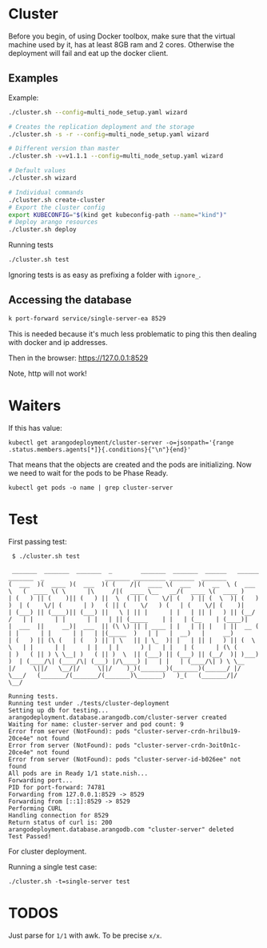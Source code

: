 # Cluster

Before you begin, of using Docker toolbox, make sure that the virtual machine used by it, has at least 8GB ram and
2 cores. Otherwise the deployment will fail and eat up the docker client.

## Examples

Example:

```bash
./cluster.sh --config=multi_node_setup.yaml wizard
```

```bash
# Creates the replication deployment and the storage
./cluster.sh -s -r --config=multi_node_setup.yaml wizard
```

```bash
# Different version than master
./cluster.sh -v=v1.1.1 --config=multi_node_setup.yaml wizard
```

```bash
# Default values
./cluster.sh wizard
```

```bash
# Individual commands
./cluster.sh create-cluster
# Export the cluster config
export KUBECONFIG="$(kind get kubeconfig-path --name="kind")"
# Deploy arango resources
./cluster.sh deploy
```

Running tests

```bash
./cluster.sh test
```

Ignoring tests is as easy as prefixing a folder with `ignore_`.

## Accessing the database

```bash
k port-forward service/single-server-ea 8529
```

This is needed because it's much less problematic to ping this then dealing with docker and ip addresses.

Then in the browser: https://127.0.0.1:8529

Note, http will not work!

# Waiters

If this has value:

```
kubectl get arangodeployment/cluster-server -o=jsonpath='{range .status.members.agents[*]}{.conditions}{"\n"}{end}'
```

That means that the objects are created and the pods are initializing. Now we need to wait for the pods to be Phase Ready.

`kubectl get pods -o name | grep cluster-server`

# Test

First passing test:

```
 $ ./cluster.sh test

 _______  _______  _______  _        _______  _______  ______   ______     _______  _                 _______ _________ _______  _______
(  ___  )(  ____ )(  ___  )( (    /|(  ____ \(  ___  )(  __  \ (  ___ \   (  ____ \( \      |\     /|(  ____ \__   __/(  ____ \(  ____ )
| (   ) || (    )|| (   ) ||  \  ( || (    \/| (   ) || (  \  )| (   ) )  | (    \/| (      | )   ( || (    \/   ) (   | (    \/| (    )|
| (___) || (____)|| (___) ||   \ | || |      | |   | || |   ) || (__/ /   | |      | |      | |   | || (_____    | |   | (__    | (____)|
|  ___  ||     __)|  ___  || (\ \) || | ____ | |   | || |   | ||  __ (    | |      | |      | |   | |(_____  )   | |   |  __)   |     __)
| (   ) || (\ (   | (   ) || | \   || | \_  )| |   | || |   ) || (  \ \   | |      | |      | |   | |      ) |   | |   | (      | (\ (
| )   ( || ) \ \__| )   ( || )  \  || (___) || (___) || (__/  )| )___) )  | (____/\| (____/\| (___) |/\____) |   | |   | (____/\| ) \ \__
|/     \||/   \__/|/     \||/    )_)(_______)(_______)(______/ |/ \___/   (_______/(_______/(_______)\_______)   )_(   (_______/|/   \__/

Running tests.
Running test under ./tests/cluster-deployment
Setting up db for testing...
arangodeployment.database.arangodb.com/cluster-server created
Waiting for name: cluster-server and pod count: 9
Error from server (NotFound): pods "cluster-server-crdn-hrilbu19-20ce4e" not found
Error from server (NotFound): pods "cluster-server-crdn-3oit0n1c-20ce4e" not found
Error from server (NotFound): pods "cluster-server-id-b026ee" not found
All pods are in Ready 1/1 state.nish...
Forwarding port...
PID for port-forward: 74781
Forwarding from 127.0.0.1:8529 -> 8529
Forwarding from [::1]:8529 -> 8529
Performing CURL
Handling connection for 8529
Return status of curl is: 200
arangodeployment.database.arangodb.com "cluster-server" deleted
Test Passed!
```

For cluster deployment.

Running a single test case:

```
./cluster.sh -t=single-server test
```

# TODOS

Just parse for `1/1` with awk. To be precise `x/x`.
